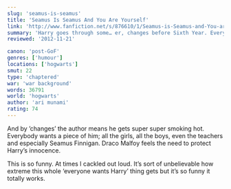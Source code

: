 ```yaml
---
slug: 'seamus-is-seamus'
title: 'Seamus Is Seamus And You Are Yourself'
link: 'http://www.fanfiction.net/s/876610/1/Seamus-is-Seamus-and-You-are-Yourself'
summary: 'Harry goes through some… er, changes before Sixth Year. Everyone, including Draco Malfoy, sits up and takes notice.'
reviewed: '2012-11-21'

canon: 'post-GoF'
genres: ['humour']
locations: ['hogwarts']
smut: 22
type: 'chaptered'
war: 'war background'
words: 36791
world: 'hogwarts'
author: 'ari munami'
rating: 74
---
```


And by ’changes’ the author means he gets super super smoking hot. Everybody wants a piece of him; all the girls, all the boys, even the teachers and especially Seamus Finnigan. Draco Malfoy feels the need to protect Harry’s innocence.

This is so funny. At times I cackled out loud. It’s sort of unbelievable how extreme this whole ‘everyone wants Harry’ thing gets but it’s so funny it totally works.
